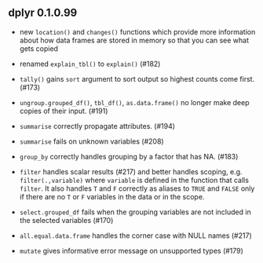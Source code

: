 dplyr 0.1.0.99
--------------

* new `location()` and `changes()` functions which provide more information
  about how data frames are stored in memory so that you can see what
  gets copied

* renamed `explain_tbl()` to `explain()` (#182)

* `tally()` gains `sort` argument to sort output so highest counts
  come first. (#173)

* `ungroup.grouped_df()`, `tbl_df()`, `as.data.frame()` no longer make deep
  copies of their input. (#191)

* `summarise` correctly propagate attributes. (#194)

* `summarise` fails on unknown variables (#208)

* `group_by` correctly handles grouping by a factor that has NA. (#183)

* `filter` handles scalar results (#217) and better handles scoping, e.g. 
  `filter(.,variable)` where `variable` is defined in the function that calls
  `filter`. It also handles `T` and `F` correctly as aliases to `TRUE` and 
  `FALSE` only if there are no `T` or `F` variables in the data or 
  in the scope. 

* `select.grouped_df` fails when the grouping variables are not included
  in the selected variables (#170)
  
* `all.equal.data.frame` handles the corner case with NULL names (#217)

* `mutate` gives informative error message on unsupported types (#179)

